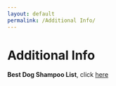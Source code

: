 ```yaml
---
layout: default
permalink: /Additional Info/
---
```


# Additional Info
 
**Best Dog Shampoo List**, click [here](http://www.labradortraininghq.com/reviews/best-dog-shampoo-and-conditioners/)

